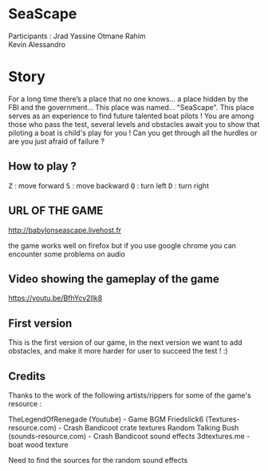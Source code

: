 # SeaScape 
Participants :
Jrad Yassine
Otmane Rahim	
Kevin Alessandro

# Story

For a long time there’s a place that no one knows... a place hidden by the FBI and the government... This place was named... "SeaScape". This place serves as an experience to find future talented boat pilots ! You are among those who pass the test, several levels and obstacles await you to show that piloting a boat is child's play for you ! Can you get through all the hurdles or are you just afraid of failure ?

## How to play ?

<kbd>Z</kbd> : move forward
<kbd>S</kbd> : move backward
<kbd>Q</kbd> : turn left
<kbd>D</kbd> : turn right

## URL OF THE GAME

http://babylonseascape.livehost.fr

the game works well on firefox but if you use google chrome you can encounter some problems on audio


## Video showing the gameplay of the game

https://youtu.be/BfhYcv2lIk8

## First version

This is the first version of our game, in the next version we want to add obstacles, and make it more harder for user to succeed the test ! :)


## Credits

Thanks to the work of the following artists/rippers for some of the game's resource :

TheLegendOfRenegade (Youtube) - Game BGM
Friedslick6 (Textures-resource.com) - Crash Bandicoot crate textures
Random Talking Bush (sounds-resource.com) - Crash Bandicoot sound effects
3dtextures.me - boat wood texture

Need to find the sources for the random sound effects